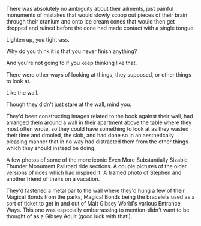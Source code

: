 There was absolutely no ambiguity about their ailments, just painful monuments of mistakes that would slowly scoop out pieces of their brain through their cranium and onto ice cream cones that would then get dropped and ruined before the cone had made contact with a single tongue.

Lighten up, you tight-ass.

Why do you think it is that you never finish anything?

And you're not going to if you keep thinking like that.

There were other ways of looking at things, they supposed, or other things to look at.

Like the wall.

Though they didn't just stare at the wall, mind you.

They'd been constructing images related to the book against their wall, had arranged them around a wall in their apartment above the table where they most often wrote, so they could have something to look at as they wasted their time and drooled, the slob, and had done so in an aesthetically pleasing manner that in no way had distracted them from the other things which they should instead be doing.

A few photos of some of the more iconic Even More Substantially Sizable Thunder Monument Railroad ride sections. A couple pictures of the older versions of rides which had inspired it. A framed photo of Stephen and another friend of theirs on a vacation.

They'd fastened a metal bar to the wall where they'd hung a few of their Magical Bonds from the parks, Magical Bonds being the bracelets used as a sort of ticket to get in and out of Malt Gibsey World's various Entrance Ways. This one was especially embarrassing to mention-didn't want to be thought of as a Gibsey Adult (good luck with that!).